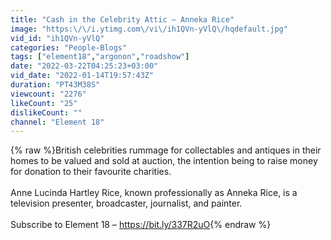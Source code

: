 ```yaml
---
title: "Cash in the Celebrity Attic – Anneka Rice"
image: "https:\/\/i.ytimg.com\/vi\/ih1QVn-yVlQ\/hqdefault.jpg"
vid_id: "ih1QVn-yVlQ"
categories: "People-Blogs"
tags: ["element18","argonon","roadshow"]
date: "2022-03-22T04:25:23+03:00"
vid_date: "2022-01-14T19:57:43Z"
duration: "PT43M38S"
viewcount: "2276"
likeCount: "25"
dislikeCount: ""
channel: "Element 18"
---
```

{% raw %}British celebrities rummage for collectables and antiques in their homes to be valued and sold at auction, the intention being to raise money for donation to their favourite charities.<br /><br />Anne Lucinda Hartley Rice, known professionally as Anneka Rice, is a television presenter, broadcaster, journalist, and painter.<br /><br />Subscribe to Element 18 – <a rel="nofollow" target="blank" href="https://bit.ly/337R2uO">https://bit.ly/337R2uO</a>{% endraw %}
